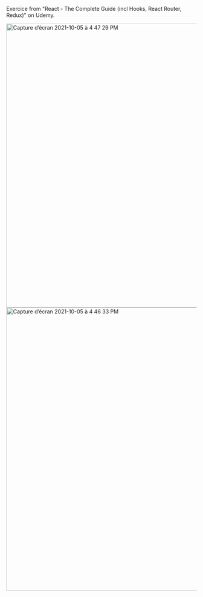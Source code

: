 Exercice from "React - The Complete Guide (incl Hooks, React Router, Redux)" on Udemy.


<img width="751" alt="Capture d’écran 2021-10-05 à 4 47 29 PM" src="https://user-images.githubusercontent.com/86634734/135967434-43de5aa3-a789-4490-b125-d0ec2abb7471.png">
<img width="749" alt="Capture d’écran 2021-10-05 à 4 46 33 PM" src="https://user-images.githubusercontent.com/86634734/135967422-a4e54d86-f666-4ff2-aab4-80d373ef5ffe.png">
